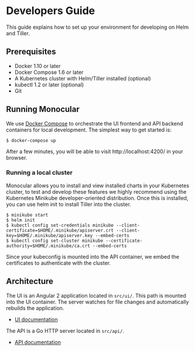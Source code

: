 # Developers Guide

This guide explains how to set up your environment for developing on Helm and Tiller.

## Prerequisites
* Docker 1.10 or later
* Docker Compose 1.6 or later
* A Kubernetes cluster with Helm/Tiller installed (optional)
* kubectl 1.2 or later (optional)
* Git

## Running Monocular

We use [Docker Compose](https://docs.docker.com/compose/) to orchestrate the UI frontend and API backend containers for local development. The simplest way to get started is:

```
$ docker-compose up
```

After a few minutes, you will be able to visit http://localhost:4200/ in your browser.

### Running a local cluster

Monocular allows you to install and view installed charts in your Kubernetes cluster, to test and develop these features we highly recommend using the Kubernetes Minikube developer-oriented distribution. Once this is installed, you can use helm init to install Tiller into the cluster.

```
$ minikube start
$ helm init
$ kubectl config set-credentials minikube --client-certificate=$HOME/.minikube/apiserver.crt --client-key=$HOME/.minikube/apiserver.key --embed-certs
$ kubectl config set-cluster minikube --certificate-authority=$HOME/.minikube/ca.crt --embed-certs
```

Since your kubeconfig is mounted into the API container, we embed the certificates to authenticate with the cluster.

## Architecture

The UI is an Angular 2 application located in `src/ui/`. This path is mounted into the UI container. The server watches for file changes and automatically rebuilds the application.

* [UI documentation](src/ui/README.md)

The API is a Go HTTP server located in `src/api/`.

* [API documentation](src/api/README.md)
